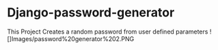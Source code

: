 # Django-password-generator
This Project Creates a random password from user defined parameters 
![]Images/password%20generator%202.PNG
